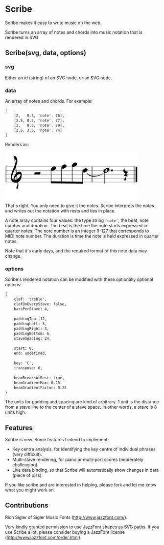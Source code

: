 # Scribe

Scribe makes it easy to write music on the web.

Scribe turns an array of notes and chords into music notation that is rendered in SVG.


## Scribe(svg, data, options)


### svg

Either an id (string) of an SVG node, or an SVG node.


### data

An array of notes and chords. For example:

    [
        [2,   0.5, 'note', 76],
        [2.5, 0.5, 'note', 77],
        [3,   0.5, 'note', 79],
        [3.5, 3.5, 'note', 74]
    ]

Renders as:

![Dum-de-de-duuum](example.png)

That's right. You only need to give it the notes.
Scribe interprets the notes and writes out the notation with rests and ties in place.

A note array contains four values:
the type string <code>'note'</code>,
the beat, note number and duration.
The beat is the time the note starts expressed in quarter notes.
The note number is an integer 0-127 that corresponds to MIDI note number.
The duration is time the note is held expressed in quarter notes.

Note that it's early days, and the required format of this note data may change.


### options

Scribe's rendered notation can be modified with these optionally optional options:

    {
        clef: 'treble',
        clefOnEveryStave: false,
        barsPerStave: 4,
        
        paddingTop: 12,
        paddingLeft: 3,
        paddingRight: 3,
        paddingBottom: 6,
        staveSpacing: 24,
        
        start: 0,
        end: undefined,
        
        key: 'C',
        transpose: 0,

        beamBreaksAtRest: true,
        beamGradientMax: 0.25,
        beamGradientFactor: 0.25
    }

The units for padding and spacing are kind of arbitrary.
1 unit is the distance from a stave line to the center of a stave space.
In other words, a stave is 8 units high.

## Features

Scribe is new.
Some features I intend to implement:

* Key centre analysis, for identifying the key centre of individual phrases (very difficult).
* Multi-stave rendering, for piano or multi-part scores (moderately challenging).
* Live data binding, so that Scribe will automatically show changes in data (piece of piss).

If you like scribe and are interested in helping, please fork and let me know what you might work on.


## Contributions

Rich Sigler of Sigler Music Fonts (http://www.jazzfont.com/).

Very kindly granted permission to use JazzFont shapes as SVG paths.
If you use Scribe a lot, please consider buying a JazzFont license (http://www.jazzfont.com/order.html).
